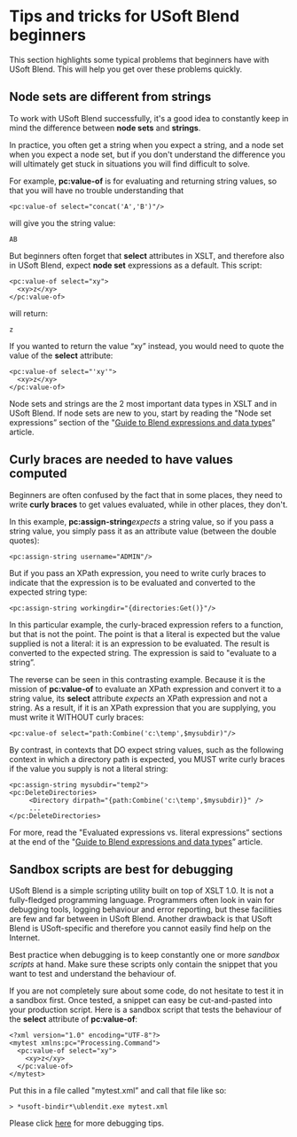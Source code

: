 # Tips and tricks for USoft Blend beginners

This section highlights some typical problems that beginners have with USoft Blend. This will help you get over these problems quickly.

## Node sets are different from strings

To work with USoft Blend successfully, it's a good idea to constantly keep in mind the difference between **node sets** and **strings**.

In practice, you often get a string when you expect a string, and a node set when you expect a node set, but if you don't understand the difference you will ultimately get stuck in situations you will find difficult to solve.

For example, **pc:value-of** is for evaluating and returning string values, so that you will have no trouble understanding that

```language-xml
<pc:value-of select="concat('A','B')"/>
```

will give you the string value:

```
AB
```

But beginners often forget that **select** attributes in XSLT, and therefore also in USoft Blend, expect **node set** expressions as a default. This script:

```language-xml
<pc:value-of select="xy">
  <xy>z</xy>
</pc:value-of>
```

will return:

```
z
```

If you wanted to return the value “xy” instead, you would need to quote the value of the **select** attribute:

```language-xml
<pc:value-of select="'xy'">
  <xy>z</xy>
</pc:value-of>
```

Node sets and strings are the 2 most important data types in XSLT and in USoft Blend. If node sets are new to you, start by reading the "Node set expressions” section of the "[Guide to Blend expressions and data types](/docs/Repositories/Blend%20scripts%20for%20repository%20management/Guide%20to%20Blend%20expressions%20and%20data%20types.md)” article.

## Curly braces are needed to have values computed

Beginners are often confused by the fact that in some places, they need to write **curly braces** to get values evaluated, while in other places, they don't.

In this example, **pc:assign-string***expects* a string value, so if you pass a string value, you simply pass it as an attribute value (between the double quotes):

```language-xml
<pc:assign-string username="ADMIN"/>
```

But if you pass an XPath expression, you need to write curly braces to indicate that the expression is to be evaluated and converted to the expected string type:

```language-xml
<pc:assign-string workingdir="{directories:Get()}"/>
```

In this particular example, the curly-braced expression refers to a function, but that is not the point. The point is that a literal is expected but the value supplied is not a literal: it is an expression to be evaluated. The result is converted to the expected string. The expression is said to "evaluate to a string”.

The reverse can be seen in this contrasting example. Because it is the mission of **pc:value-of** to evaluate an XPath expression and convert it to a string value, its **select** attribute *expects* an XPath expression and not a string. As a result, if it is an XPath expression that you are supplying, you must write it WITHOUT curly braces:

```language-xml
<pc:value-of select="path:Combine('c:\temp',$mysubdir)"/>
```

By contrast, in contexts that DO expect string values, such as the following context in which a directory path is expected, you MUST write curly braces if the value you supply is not a literal string:

```language-xml
<pc:assign-string mysubdir="temp2">
<pc:DeleteDirectories>
     <Directory dirpath="{path:Combine('c:\temp',$mysubdir)}" />
     ...
</pc:DeleteDirectories>
```

For more, read the "Evaluated expressions vs. literal expressions” sections at the end of the "[Guide to Blend expressions and data types](/docs/Repositories/Blend%20scripts%20for%20repository%20management/Guide%20to%20Blend%20expressions%20and%20data%20types.md)” article.

## Sandbox scripts are best for debugging

USoft Blend is a simple scripting utility built on top of XSLT 1.0. It is not a fully-fledged programming language. Programmers often look in vain for debugging tools, logging behaviour and error reporting, but these facilities are few and far between in USoft Blend. Another drawback is that USoft Blend is USoft-specific and therefore you cannot easily find help on the Internet.

Best practice when debugging is to keep constantly one or more *sandbox scripts* at hand. Make sure these scripts only contain the snippet that you want to test and understand the behaviour of.

If you are not completely sure about some code, do not hesitate to test it in a sandbox first. Once tested, a snippet can easy be cut-and-pasted into your production script. Here is a sandbox script that tests the behaviour of the **select** attribute of **pc:value-of**:

```language-xml
<?xml version="1.0" encoding="UTF-8"?>
<mytest xmlns:pc="Processing.Command">
  <pc:value-of select="xy">
    <xy>z</xy>
  </pc:value-of>
</mytest>
```

Put this in a file called "mytest.xml” and call that file like so:

```
> *usoft-bindir*\ublendit.exe mytest.xml
```

Please click [here](/docs/Repositories/Blend%20scripts%20for%20repository%20management/Guide%20to%20Blend%20debugging.md) for more debugging tips.

 